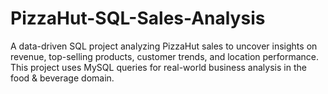 # PizzaHut-SQL-Sales-Analysis
A data-driven SQL project analyzing PizzaHut sales to uncover insights on revenue, top-selling products, customer trends, and location performance. This project uses MySQL queries for real-world business analysis in the food &amp; beverage domain.
